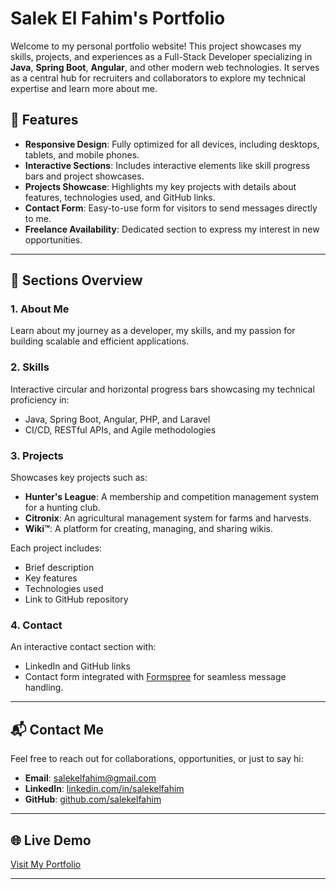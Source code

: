 # Salek El Fahim's Portfolio

Welcome to my personal portfolio website! This project showcases my skills, projects, and experiences as a Full-Stack Developer specializing in **Java**, **Spring Boot**, **Angular**, and other modern web technologies. It serves as a central hub for recruiters and collaborators to explore my technical expertise and learn more about me.

## 🚀 Features

- **Responsive Design**: Fully optimized for all devices, including desktops, tablets, and mobile phones.
- **Interactive Sections**: Includes interactive elements like skill progress bars and project showcases.
- **Projects Showcase**: Highlights my key projects with details about features, technologies used, and GitHub links.
- **Contact Form**: Easy-to-use form for visitors to send messages directly to me.
- **Freelance Availability**: Dedicated section to express my interest in new opportunities.

---

## 📂 Sections Overview

### **1. About Me**
Learn about my journey as a developer, my skills, and my passion for building scalable and efficient applications.

### **2. Skills**
Interactive circular and horizontal progress bars showcasing my technical proficiency in:
- Java, Spring Boot, Angular, PHP, and Laravel
- CI/CD, RESTful APIs, and Agile methodologies

### **3. Projects**
Showcases key projects such as:
- **Hunter's League**: A membership and competition management system for a hunting club.
- **Citronix**: An agricultural management system for farms and harvests.
- **Wiki™**: A platform for creating, managing, and sharing wikis.

Each project includes:
- Brief description
- Key features
- Technologies used
- Link to GitHub repository

### **4. Contact**
An interactive contact section with:
- LinkedIn and GitHub links
- Contact form integrated with [Formspree](https://formspree.io/) for seamless message handling.

---


## 📬 Contact Me

Feel free to reach out for collaborations, opportunities, or just to say hi:
- **Email**: [salekelfahim@gmail.com](mailto:salekelfahim@gmail.com)
- **LinkedIn**: [linkedin.com/in/salekelfahim](https://www.linkedin.com/in/salekelfahim/)
- **GitHub**: [github.com/salekelfahim](https://github.com/salekelfahim)

---

## 🌐 Live Demo

[Visit My Portfolio](--)

---

